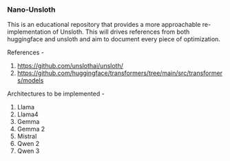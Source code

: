 ### Nano-Unsloth

This is an educational repository that provides a more approachable re-implementation of Unsloth.
This will drives references from both huggingface and unsloth and aim to document every piece of optimization.

References -
1. https://github.com/unslothai/unsloth/
2. https://github.com/huggingface/transformers/tree/main/src/transformers/models

Architectures to be implemented -
1. Llama
2. Llama4
3. Gemma
4. Gemma 2
5. Mistral
6. Qwen 2
7. Qwen 3